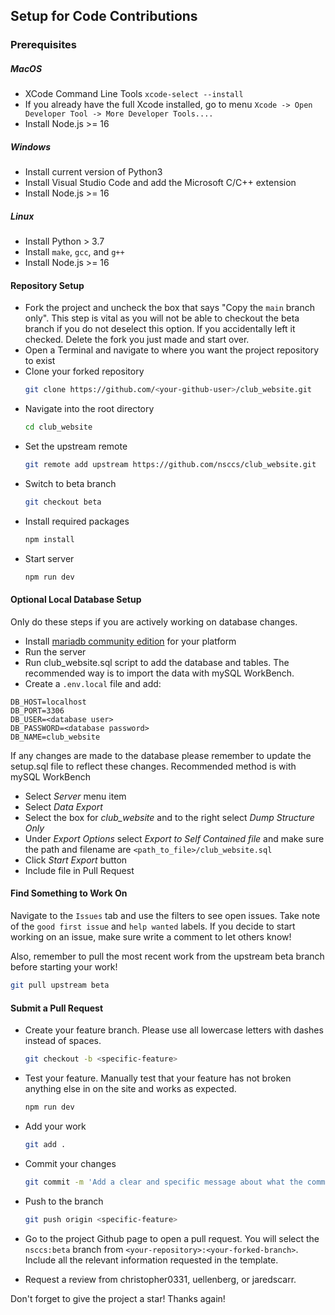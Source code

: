## Setup for Code Contributions

### Prerequisites

##### MacOS

-   XCode Command Line Tools `xcode-select --install`
-   If you already have the full Xcode installed, go to menu `Xcode -> Open Developer Tool -> More Developer Tools....`
-   Install Node.js >= 16

##### Windows

-   Install current version of Python3
-   Install Visual Studio Code and add the Microsoft C/C++ extension
-   Install Node.js >= 16

##### Linux

-   Install Python > 3.7
-   Install `make`, `gcc`, and `g++`
-   Install Node.js >= 16

#### Repository Setup

-   Fork the project and uncheck the box that says "Copy the `main` branch only". This step is vital as you will not be able to checkout the beta branch if you do not deselect this option. If you accidentally left it checked. Delete the fork you just made and start over.
-   Open a Terminal and navigate to where you want the project repository to exist
-   Clone your forked repository
    ```sh
    git clone https://github.com/<your-github-user>/club_website.git
    ```
-   Navigate into the root directory
    ```sh
    cd club_website
    ```
-   Set the upstream remote
    ```sh
    git remote add upstream https://github.com/nsccs/club_website.git
    ```
-   Switch to beta branch
    ```sh
    git checkout beta
    ```
-   Install required packages
    ```sh
    npm install
    ```
-   Start server
    ```sh
    npm run dev
    ```

#### Optional Local Database Setup

Only do these steps if you are actively working on database changes.

-   Install [mariadb community edition](https://mariadb.com/downloads/) for your platform
-   Run the server
-   Run club_website.sql script to add the database and tables. The recommended way is to import the data with mySQL WorkBench.
-   Create a `.env.local` file and add:

```shell
DB_HOST=localhost
DB_PORT=3306
DB_USER=<database user>
DB_PASSWORD=<database password>
DB_NAME=club_website
```

If any changes are made to the database please remember to update the setup.sql file to reflect these changes.
Recommended method is with mySQL WorkBench

-   Select _Server_ menu item
-   Select _Data Export_
-   Select the box for _club_website_ and to the right select _Dump Structure Only_
-   Under _Export Options_ select _Export to Self Contained file_ and make sure the path and filename are `<path_to_file>/club_website.sql`
-   Click _Start Export_ button
-   Include file in Pull Request

#### Find Something to Work On

Navigate to the `Issues` tab and use the filters to see open issues. Take note of the `good first issue` and `help wanted` labels. If you decide to start working on an issue, make sure write a comment to let others know!

Also, remember to pull the most recent work from the upstream beta branch before starting your work!

```sh
git pull upstream beta
```

#### Submit a Pull Request

-   Create your feature branch. Please use all lowercase letters with dashes instead of spaces.
    ```sh
    git checkout -b <specific-feature>
    ```
-   Test your feature. Manually test that your feature has not broken anything else in on the site and works as expected.
    ```sh
    npm run dev
    ```
-   Add your work
    ```sh
    git add .
    ```
-   Commit your changes
    ```sh
    git commit -m 'Add a clear and specific message about what the commit contains.'
    ```
-   Push to the branch

    ```sh
    git push origin <specific-feature>
    ```

-   Go to the project Github page to open a pull request. You will select the `nsccs:beta` branch from `<your-repository>:<your-forked-branch>`. Include all the relevant information requested in the template.

-   Request a review from christopher0331, uellenberg, or jaredscarr.

Don't forget to give the project a star! Thanks again!
